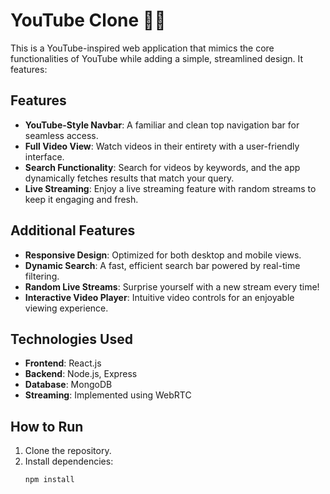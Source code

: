# YouTube Clone 🎥✨

This is a YouTube-inspired web application that mimics the core functionalities of YouTube while adding a simple, streamlined design. It features:

## Features

- **YouTube-Style Navbar**: A familiar and clean top navigation bar for seamless access.
- **Full Video View**: Watch videos in their entirety with a user-friendly interface.
- **Search Functionality**: Search for videos by keywords, and the app dynamically fetches results that match your query.
- **Live Streaming**: Enjoy a live streaming feature with random streams to keep it engaging and fresh.

## Additional Features

- **Responsive Design**: Optimized for both desktop and mobile views.
- **Dynamic Search**: A fast, efficient search bar powered by real-time filtering.
- **Random Live Streams**: Surprise yourself with a new stream every time!
- **Interactive Video Player**: Intuitive video controls for an enjoyable viewing experience.

## Technologies Used

- **Frontend**: React.js
- **Backend**: Node.js, Express
- **Database**: MongoDB
- **Streaming**: Implemented using WebRTC

## How to Run

1. Clone the repository.
2. Install dependencies: 
   ```bash
   npm install
